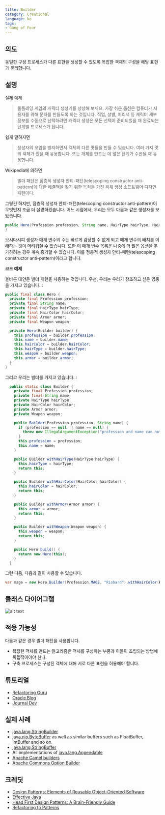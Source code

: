 ```yaml
---
title: Builder
category: Creational
language: ko
tags:
- Gang of Four
---
```


## 의도 

동일한 구성 프로세스가 다른 표현을 생성할 수 있도록 복잡한 객체의 구성을 해당 표현과 분리합니다.

## 설명

실제 예제

> 롤플레잉 게임의 캐릭터 생성기를 상상해 보세요. 가장 쉬운 옵션은 컴퓨터가 사용자를 위해 문자를 만들도록 하는 것입니다. 직업, 성별, 머리색 등 캐릭터 세부 정보를 수동으로 선택하려면 캐릭터 생성은 모든 선택이 준비되었을 때 완료되는 단계별 프로세스가 됩니다.

쉽게 말하자면

> 생성자의 오염을 방지하면서 객체의 다른 맛들을 만들 수 있습니다. 여러 가지 맛의 객체가 있을 때 유용합니다. 또는 개체를 만드는 데 많은 단계가 수반될 때 유용합니다.

Wikipedia에 의하면

> 빌더 패턴은 점층적 생성자 안티-패턴(telescoping constructor anti-pattern)에 대한 해결책을 찾기 위한 목적을 가진 객체 생성 소프트웨어 디자인 패턴이다.

그렇긴 하지만, 점층적 생성자 안티-패턴(telescoping constructor anti-pattern)이 무엇인지 조금 더 설명하겠습니다. 어느 시점에서, 우리는 모두 다음과 같은 생성자를 보았습니다.

```java
public Hero(Profession profession, String name, HairType hairType, HairColor hairColor, Armor armor, Weapon weapon) {
}
```

보시다시피 생성자 매개 변수의 수는 빠르게 감당할 수 없게 되고 매개 변수의 배치를 이해하는 것이 어려워질 수 있습니다. 또한 이 매개 변수 목록은 나중에 더 많은 옵션을 추가하려는 경우 계속 증가할 수 있습니다. 이를 점층적 생성자 안티-패턴(telescoping constructor anti-pattern)이라고 합니다.

**코드 예제**

올바른 대안은 빌더 패턴을 사용하는 것입니다. 우선, 우리는 우리가 창조하고 싶은 영웅을 가지고 있습니다. :


```java
public final class Hero {
  private final Profession profession;
  private final String name;
  private final HairType hairType;
  private final HairColor hairColor;
  private final Armor armor;
  private final Weapon weapon;

  private Hero(Builder builder) {
    this.profession = builder.profession;
    this.name = builder.name;
    this.hairColor = builder.hairColor;
    this.hairType = builder.hairType;
    this.weapon = builder.weapon;
    this.armor = builder.armor;
  }
}
```

그리고 우리는 빌더를 가지고 있습니다. :

```java
  public static class Builder {
    private final Profession profession;
    private final String name;
    private HairType hairType;
    private HairColor hairColor;
    private Armor armor;
    private Weapon weapon;

    public Builder(Profession profession, String name) {
      if (profession == null || name == null) {
        throw new IllegalArgumentException("profession and name can not be null");
      }
      this.profession = profession;
      this.name = name;
    }

    public Builder withHairType(HairType hairType) {
      this.hairType = hairType;
      return this;
    }

    public Builder withHairColor(HairColor hairColor) {
      this.hairColor = hairColor;
      return this;
    }

    public Builder withArmor(Armor armor) {
      this.armor = armor;
      return this;
    }

    public Builder withWeapon(Weapon weapon) {
      this.weapon = weapon;
      return this;
    }

    public Hero build() {
      return new Hero(this);
    }
  }
```

그런 다음, 다음과 같이 사용할 수 있습니다.


```java
var mage = new Hero.Builder(Profession.MAGE, "Riobard").withHairColor(HairColor.BLACK).withWeapon(Weapon.DAGGER).build();
```

## 클래스 다이어그램

![alt text](../../../builder/etc/builder.urm.png "Builder class diagram")

## 적용 가능성

다음과 같은 경우 빌더 패턴을 사용합니다.

* 복잡한 객체를 만드는 알고리즘은 객체를 구성하는 부품과 이들이 조립되는 방법에 독립적이어야 한다.
* 구축 프로세스는 구성된 객체에 대해 서로 다른 표현을 허용해야 합니다.

## 튜토리얼

* [Refactoring Guru](https://refactoring.guru/design-patterns/builder)
* [Oracle Blog](https://blogs.oracle.com/javamagazine/post/exploring-joshua-blochs-builder-design-pattern-in-java)
* [Journal Dev](https://www.journaldev.com/1425/builder-design-pattern-in-java)

## 실제 사례

* [java.lang.StringBuilder](http://docs.oracle.com/javase/8/docs/api/java/lang/StringBuilder.html)
* [java.nio.ByteBuffer](http://docs.oracle.com/javase/8/docs/api/java/nio/ByteBuffer.html#put-byte-) as well as similar buffers such as FloatBuffer, IntBuffer and so on.
* [java.lang.StringBuffer](http://docs.oracle.com/javase/8/docs/api/java/lang/StringBuffer.html#append-boolean-)
* All implementations of [java.lang.Appendable](http://docs.oracle.com/javase/8/docs/api/java/lang/Appendable.html)
* [Apache Camel builders](https://github.com/apache/camel/tree/0e195428ee04531be27a0b659005e3aa8d159d23/camel-core/src/main/java/org/apache/camel/builder)
* [Apache Commons Option.Builder](https://commons.apache.org/proper/commons-cli/apidocs/org/apache/commons/cli/Option.Builder.html)

## 크레딧

* [Design Patterns: Elements of Reusable Object-Oriented Software](https://www.amazon.com/gp/product/0201633612/ref=as_li_tl?ie=UTF8&camp=1789&creative=9325&creativeASIN=0201633612&linkCode=as2&tag=javadesignpat-20&linkId=675d49790ce11db99d90bde47f1aeb59)
* [Effective Java](https://www.amazon.com/gp/product/0134685997/ref=as_li_tl?ie=UTF8&camp=1789&creative=9325&creativeASIN=0134685997&linkCode=as2&tag=javadesignpat-20&linkId=4e349f4b3ff8c50123f8147c828e53eb)
* [Head First Design Patterns: A Brain-Friendly Guide](https://www.amazon.com/gp/product/0596007124/ref=as_li_tl?ie=UTF8&camp=1789&creative=9325&creativeASIN=0596007124&linkCode=as2&tag=javadesignpat-20&linkId=6b8b6eea86021af6c8e3cd3fc382cb5b)
* [Refactoring to Patterns](https://www.amazon.com/gp/product/0321213351/ref=as_li_tl?ie=UTF8&camp=1789&creative=9325&creativeASIN=0321213351&linkCode=as2&tag=javadesignpat-20&linkId=2a76fcb387234bc71b1c61150b3cc3a7)
